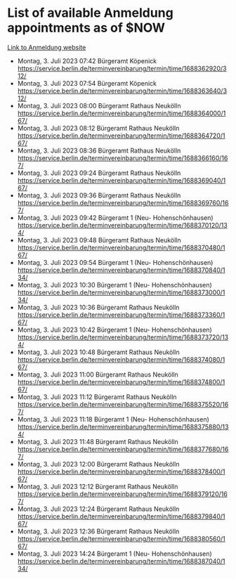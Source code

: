# List of available Anmeldung appointments as of $NOW
[Link to Anmeldung website](https://service.berlin.de/terminvereinbarung/termin/tag.php?termin=1&anliegen[]=120686&dienstleisterlist=122210,122217,327316,122219,327312,122227,327314,122231,327346,122243,327348,122254,122252,329742,122260,329745,122262,329748,122271,327278,122273,327274,122277,327276,330436,122280,327294,122282,327290,122284,327292,122291,327270,122285,327266,122286,327264,122296,327268,150230,329760,122297,327286,122294,327284,122312,329763,122314,329775,122304,327330,122311,327334,122309,327332,317869,122281,327352,122279,329772,122283,122276,327324,122274,327326,122267,329766,122246,327318,122251,327320,122257,327322,122208,327298,122226,327300&herkunft=http%3A%2F%2Fservice.berlin.de%2Fdienstleistung%2F120686%2F)
- Montag, 3. Juli 2023 07:42 Bürgeramt Köpenick https://service.berlin.de/terminvereinbarung/termin/time/1688362920/312/
- Montag, 3. Juli 2023 07:54 Bürgeramt Köpenick https://service.berlin.de/terminvereinbarung/termin/time/1688363640/312/
- Montag, 3. Juli 2023 08:00 Bürgeramt Rathaus Neukölln https://service.berlin.de/terminvereinbarung/termin/time/1688364000/167/
- Montag, 3. Juli 2023 08:12 Bürgeramt Rathaus Neukölln https://service.berlin.de/terminvereinbarung/termin/time/1688364720/167/
- Montag, 3. Juli 2023 08:36 Bürgeramt Rathaus Neukölln https://service.berlin.de/terminvereinbarung/termin/time/1688366160/167/
- Montag, 3. Juli 2023 09:24 Bürgeramt Rathaus Neukölln https://service.berlin.de/terminvereinbarung/termin/time/1688369040/167/
- Montag, 3. Juli 2023 09:36 Bürgeramt Rathaus Neukölln https://service.berlin.de/terminvereinbarung/termin/time/1688369760/167/
- Montag, 3. Juli 2023 09:42 Bürgeramt 1 (Neu- Hohenschönhausen) https://service.berlin.de/terminvereinbarung/termin/time/1688370120/134/
- Montag, 3. Juli 2023 09:48 Bürgeramt Rathaus Neukölln https://service.berlin.de/terminvereinbarung/termin/time/1688370480/167/
- Montag, 3. Juli 2023 09:54 Bürgeramt 1 (Neu- Hohenschönhausen) https://service.berlin.de/terminvereinbarung/termin/time/1688370840/134/
- Montag, 3. Juli 2023 10:30 Bürgeramt 1 (Neu- Hohenschönhausen) https://service.berlin.de/terminvereinbarung/termin/time/1688373000/134/
- Montag, 3. Juli 2023 10:36 Bürgeramt Rathaus Neukölln https://service.berlin.de/terminvereinbarung/termin/time/1688373360/167/
- Montag, 3. Juli 2023 10:42 Bürgeramt 1 (Neu- Hohenschönhausen) https://service.berlin.de/terminvereinbarung/termin/time/1688373720/134/
- Montag, 3. Juli 2023 10:48 Bürgeramt Rathaus Neukölln https://service.berlin.de/terminvereinbarung/termin/time/1688374080/167/
- Montag, 3. Juli 2023 11:00 Bürgeramt Rathaus Neukölln https://service.berlin.de/terminvereinbarung/termin/time/1688374800/167/
- Montag, 3. Juli 2023 11:12 Bürgeramt Rathaus Neukölln https://service.berlin.de/terminvereinbarung/termin/time/1688375520/167/
- Montag, 3. Juli 2023 11:18 Bürgeramt 1 (Neu- Hohenschönhausen) https://service.berlin.de/terminvereinbarung/termin/time/1688375880/134/
- Montag, 3. Juli 2023 11:48 Bürgeramt Rathaus Neukölln https://service.berlin.de/terminvereinbarung/termin/time/1688377680/167/
- Montag, 3. Juli 2023 12:00 Bürgeramt Rathaus Neukölln https://service.berlin.de/terminvereinbarung/termin/time/1688378400/167/
- Montag, 3. Juli 2023 12:12 Bürgeramt Rathaus Neukölln https://service.berlin.de/terminvereinbarung/termin/time/1688379120/167/
- Montag, 3. Juli 2023 12:24 Bürgeramt Rathaus Neukölln https://service.berlin.de/terminvereinbarung/termin/time/1688379840/167/
- Montag, 3. Juli 2023 12:36 Bürgeramt Rathaus Neukölln https://service.berlin.de/terminvereinbarung/termin/time/1688380560/167/
- Montag, 3. Juli 2023 14:24 Bürgeramt 1 (Neu- Hohenschönhausen) https://service.berlin.de/terminvereinbarung/termin/time/1688387040/134/
